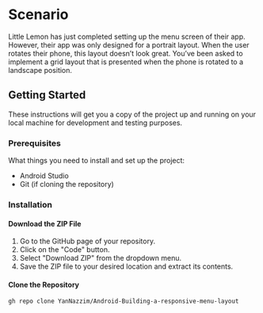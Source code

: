 # Scenario
Little Lemon has just completed setting up the menu screen of their app. However, their app was only designed for a portrait layout. 
When the user rotates their phone, this layout doesn’t look great. You’ve been asked to implement a grid layout that is presented when the phone is rotated to a landscape position.

## Getting Started

These instructions will get you a copy of the project up and running on your local machine for development and testing purposes.

### Prerequisites

What things you need to install and set up the project:

- Android Studio
- Git (if cloning the repository)

### Installation

#### Download the ZIP File
1. Go to the GitHub page of your repository.
2. Click on the "Code" button.
3. Select "Download ZIP" from the dropdown menu.
4. Save the ZIP file to your desired location and extract its contents.

#### Clone the Repository

```bash
gh repo clone YanNazzim/Android-Building-a-responsive-menu-layout
